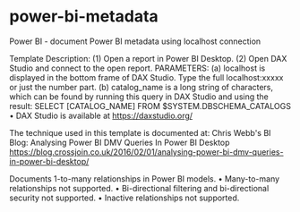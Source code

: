 # power-bi-metadata
Power BI - document Power BI metadata using localhost connection

Template Description: 
(1) Open a report in Power BI Desktop. 
(2) Open DAX Studio and connect to the open report. 
  PARAMETERS: 
  (a) localhost is displayed in the bottom frame of DAX Studio. Type the full localhost:xxxxx or just the number part. 
  (b) catalog_name is a long string of characters, which can be found by running this query in DAX Studio and using the result: SELECT [CATALOG_NAME] FROM $SYSTEM.DBSCHEMA_CATALOGS • DAX Studio is available at https://daxstudio.org/

The technique used in this template is documented at: 
Chris Webb's BI Blog: Analysing Power BI DMV Queries In Power BI Desktop
https://blog.crossjoin.co.uk/2016/02/01/analysing-power-bi-dmv-queries-in-power-bi-desktop/

Documents 1-to-many relationships in Power BI models. 
• Many-to-many relationships not supported.
• Bi-directional filtering and bi-directional security not supported.
• Inactive relationships not supported. 
